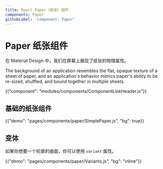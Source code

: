 ```yaml
---
title: React Paper（纸张）组件
components: Paper
githubLabel: 'component: Paper'
---
```


# Paper 纸张组件

<p class="description">在 Material Design 中，我们在屏幕上展现了纸张的物理属性。 </p>

The background of an application resembles the flat, opaque texture of a sheet of paper, and an application's behavior mimics paper's ability to be re-sized, shuffled, and bound together in multiple sheets.

{{"component": "modules/components/ComponentLinkHeader.js"}}

## 基础的纸张组件

{{"demo": "pages/components/paper/SimplePaper.js", "bg": true}}

## 变体

如果你想要一个轮廓的曲面，你可以使用 `variant` 属性。

{{"demo": "pages/components/paper/Variants.js", "bg": "inline"}}
